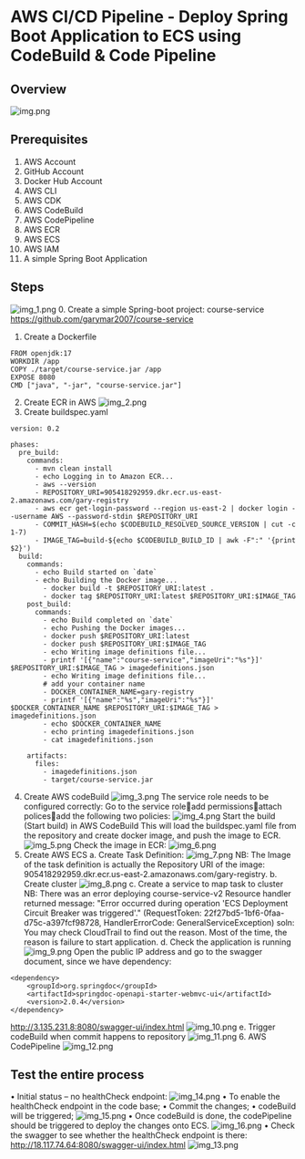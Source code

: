 # AWS CI/CD Pipeline - Deploy Spring Boot Application to ECS using CodeBuild & Code Pipeline
## Overview
![img.png](img.png)

## Prerequisites
1. AWS Account
2. GitHub Account
3. Docker Hub Account
4. AWS CLI
5. AWS CDK
6. AWS CodeBuild
7. AWS CodePipeline
8. AWS ECR
9. AWS ECS
10. AWS IAM
11. A simple Spring Boot Application

## Steps
![img_1.png](img_1.png)
0. Create a simple Spring-boot project: course-service
https://github.com/garymar2007/course-service
1. Create a Dockerfile
```
FROM openjdk:17
WORKDIR /app
COPY ./target/course-service.jar /app
EXPOSE 8080
CMD ["java", "-jar", "course-service.jar"]
```
2. Create ECR in AWS
![img_2.png](img_2.png)
3. Create buildspec.yaml
```
version: 0.2

phases:
  pre_build:
    commands:
      - mvn clean install
      - echo Logging in to Amazon ECR...
      - aws --version
      - REPOSITORY_URI=905418292959.dkr.ecr.us-east-2.amazonaws.com/gary-registry
      - aws ecr get-login-password --region us-east-2 | docker login --username AWS --password-stdin $REPOSITORY_URI
      - COMMIT_HASH=$(echo $CODEBUILD_RESOLVED_SOURCE_VERSION | cut -c 1-7)
      - IMAGE_TAG=build-${echo $CODEBUILD_BUILD_ID | awk -F":" '{print $2}')
  build:
    commands:
      - echo Build started on `date`
      - echo Building the Docker image...
        - docker build -t $REPOSITORY_URI:latest .
        - docker tag $REPOSITORY_URI:latest $REPOSITORY_URI:$IMAGE_TAG
    post_build:
      commands:
        - echo Build completed on `date`
        - echo Pushing the Docker images...
        - docker push $REPOSITORY_URI:latest
        - docker push $REPOSITORY_URI:$IMAGE_TAG
        - echo Writing image definitions file...
        - printf '[{"name":"course-service","imageUri":"%s"}]' $REPOSITORY_URI:$IMAGE_TAG > imagedefinitions.json
        - echo Writing image definitions file...
        # add your container name
        - DOCKER_CONTAINER_NAME=gary-registry
        - printf '[{"name":"%s","imageUri":"%s"}]' $DOCKER_CONTAINER_NAME $REPOSITORY_URI:$IMAGE_TAG > imagedefinitions.json
        - echo $DOCKER_CONTAINER_NAME
        - echo printing imagedefinitions.json
        - cat imagedefinitions.json

    artifacts:
      files:
        - imagedefinitions.json
        - target/course-service.jar

```
4. Create AWS codeBuild
![img_3.png](img_3.png)
The service role needs to be configured correctly:
Go to the service roleadd permissionsattach policesadd the following two policies:
![img_4.png](img_4.png)
Start the build (Start build) in AWS CodeBuild
This will load the buildspec.yaml file from the repository and create docker image, and push the image to ECR.
![img_5.png](img_5.png)
Check the image in ECR:
![img_6.png](img_6.png)
5. Create AWS ECS
a.	Create Task Definition:
![img_7.png](img_7.png)
NB: The Image of the task definition is actually the Repository URI of the image: 905418292959.dkr.ecr.us-east-2.amazonaws.com/gary-registry.
b.	Create cluster
![img_8.png](img_8.png)
c.	Create a service to map task to cluster
NB: There was an error deploying course-service-v2
Resource handler returned message: "Error occurred during operation 'ECS Deployment Circuit Breaker was triggered'." (RequestToken: 22f27bd5-1bf6-0faa-d75c-a397fcf98728, HandlerErrorCode: GeneralServiceException)
soln: You may check CloudTrail to find out the reason.  Most of the time, the reason is failure to start application.
d.	Check the application is running
![img_9.png](img_9.png)
Open the public IP address and go to the swagger document, since we have dependency:
```
<dependency>
    <groupId>org.springdoc</groupId>
    <artifactId>springdoc-openapi-starter-webmvc-ui</artifactId>
    <version>2.0.4</version>
</dependency>
```
http://3.135.231.8:8080/swagger-ui/index.html
![img_10.png](img_10.png)
e.	Trigger codeBuild when commit happens to repository
![img_11.png](img_11.png)
6.	AWS CodePipeline
![img_12.png](img_12.png)

## Test the entire process
•	Initial status – no healthCheck endpoint:
![img_14.png](img_14.png)
•	To enable the healthCheck endpoint in the code base;
•	Commit the changes;
•	codeBuild will be triggered;
![img_15.png](img_15.png)
•	Once codeBuild is done, the codePipeline should be triggered to deploy the changes onto ECS.
![img_16.png](img_16.png)
•	Check the swagger to see whether the healthCheck endpoint is there:
http://18.117.74.64:8080/swagger-ui/index.html
![img_13.png](img_13.png)


